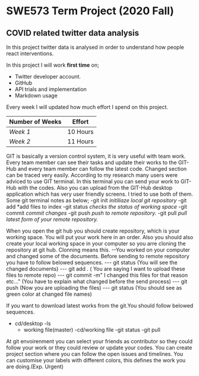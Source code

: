 # SWE573 Term Project (2020 Fall)
## COVID related twitter data analysis
In this project twitter data is analysed in order to understand how people react interventions.

In this project I will work  **first time**  on;
- Twitter developer account.
- GitHub 
- API trials and implementation
- Markdown usage

Every week I will updated how much effort I spend on this project.

| Number of Weeks | Effort |
| --- | --- |
|*Week 1*| 10 Hours |
|*Week 2*| 11 Hours |

GIT is basically a version control system, it is very useful with team work. Every team member can see their tasks and update their works to the GIT-Hub and every team member can follow the latest code. Changed section can be traced very easily. 
According to my research many users were adviced to use GIT terminal. In this terminal you can send your work to GIT-Hub with the codes. Also you can upload from the GIT-Hub desktop application which has very user friendly screens. I tried to use both of them.
Some git terminal notes as below;
-git init *initiliaze local git repository*
-git add  *add files to index
-git status *checks the status of working space*
-git commit *commit changes*
-git push *push to remote repository.*
-git pull *pull latest form of your remote repository.*

When you open the git hub you should create repository, which is your working space. You will put your work here in an order. Also you should also create your local working space in your computer so you arre cloning the repository at git hub. Clonning means this.
--You worked on your computer and changed some of the documents. Before sending to remote repository you have to follow belowed sequences.
--- git status (You will see the changed documents)
--- git add . ( You are saying I want to upload these files to remote repo)
--- git commit -m" I changed this files for that reason etc..." (You  have to explain what changed before the send process)
--- git push (Now you are uploading the files)
--- git status (You should see as green color at changed file names)

If you want to download latest works from the git.You should follow belowed sequences.
- cd/desktop
-ls
    - working file(master)
-cd/working file
-git status
-git pull 

At git envoirenment you can select your friends as contributor so they could follow your work or they could review or update your codes.
You can create project section where you can follow the open issues and timelines.
You can customise your labels with different colors, this defines the work you are doing.(Exp. Urgent)
